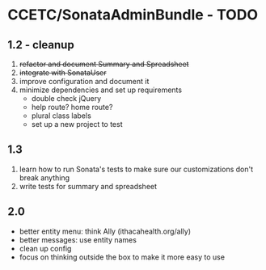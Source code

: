 # CCETC/SonataAdminBundle - TODO

## 1.2 - cleanup
1. <del>refactor and document Summary and Spreadsheet
2. <del>integrate with SonataUser
3. improve configuration and document it
4. minimize dependencies and set up requirements
	- double check jQuery
	- help route? home route?
	- plural class labels
	- set up a new project to test

## 1.3
1. learn how to run Sonata's tests to make sure our customizations don't break anything
2. write tests for summary and spreadsheet

## 2.0
- better entity menu: think Ally (ithacahealth.org/ally)
- better messages: use entity names
- clean up config
- focus on thinking outside the box to make it more easy to use